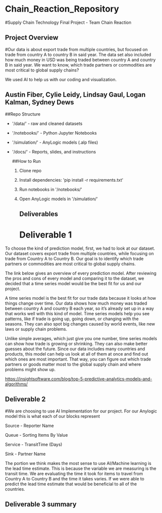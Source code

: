 # Chain_Reaction_Repository

#Supply Chain Technology Final Project - Team Chain Reaction

## Project Overview
#Our data is about export trade from multiple countries, but focused on trade from country A to country B in said year. The data set also included how much money in USD was being traded between country A and country B in said year. We want to know, which trade partners or commodities are most critical to global supply chains?

We used AI to help us with our coding and visualization. 

## Austin Fiber, Cylie Leidy, Lindsay Gaul, Logan Kalman, Sydney Dews

##Repo Structure
- '/data/' - raw and cleaned datasets
- '/notebooks/' - Python Jupyter Notebooks
- '/simulation/' - AnyLogic models (.alp files)
- '/docs/' - Reports, slides, and instructions

  ##How to Run
  1. Clone repo
  2. Install dependencies: 'pip install -r requirements.txt'
  3. Run notebooks in '/notebooks/'
  4. Open AnyLogic models in '/simulation/'
 
     ## Deliverables
     # Deliverable 1
To choose the kind of prediction model, first, we had to look at our dataset. Our dataset covers export trade from multiple countries, while focusing on trade from Country A to Country B. Our goal is to identify which trade partners or commodities are most critical to global supply chains.

The link below gives an overview of every prediction model. After reviewing the pros and cons of every model and comparing it to the dataset, we decided that a time series model would be the best fit for us and our project. 

A time series model is the best fit for our trade data because it looks at how things change over time. Our data shows how much money was traded between country A and country B each year, so it’s already set up in a way that works well with this kind of model. Time series models help you see patterns, like if trade is going up, going down, or changing with the seasons. They can also spot big changes caused by world events, like new laws or supply chain problems.

Unlike simple averages, which just give you one number, time series models can show how trade is growing or shrinking. They can also make better guesses about the future. Since our data includes many countries and products, this model can help us look at all of them at once and find out which ones are most important. That way, you can figure out which trade partners or goods matter most to the global supply chain and where problems might show up.

https://insightsoftware.com/blog/top-5-predictive-analytics-models-and-algorithms/

 ## Deliverable 2
#We are choosing to use AI Implementation for our project.
For our Anylogic model this is what each of our blocks represent

Source - Reporter Name

Queue - Sorting Items By Value

Service - TransitTime (Days)

Sink - Partner Name

The portion we think makes the most sense to use AI/Machine learning is the lead time estimate. This is because the variable we are measuring is the transit time. We are evaluating the time it took for items to travel from Country A to Country B and the time it takes varies. If we were able to predict the lead time estimate that would be beneficial to all of the countries. 

## Deliverable 3 summary 

